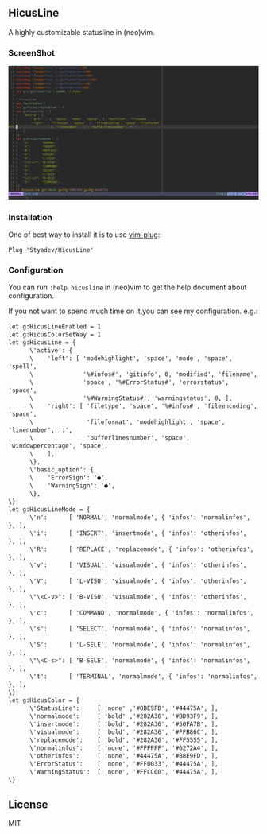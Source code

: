 ## HicusLine

A highly customizable statusline in (neo)vim.

### ScreenShot

![The image loading failed.](./demo.png)

### Installation

One of best way to install it is to use [vim-plug](https://github.com/junegunn/vim-plug):

```vim
Plug 'Styadev/HicusLine'
```

### Configuration

You can run `:help hicusline` in (neo)vim to get the help document about configuration.

If you not want to spend much time on it,you can see my configuration.
e.g.:

```vim
let g:HicusLineEnabled = 1
let g:HicusColorSetWay = 1
let g:HicusLine = {
      \'active': {
      \    'left': [ 'modehighlight', 'space', 'mode', 'space', 'spell',
      \              '%#infos#', 'gitinfo', 0, 'modified', 'filename',
      \              'space', '%#ErrorStatus#', 'errorstatus', 'space',
      \              '%#WarningStatus#', 'warningstatus', 0, ],
      \    'right': [ 'filetype', 'space', '%#infos#', 'fileencoding', 'space',
      \               'fileformat', 'modehighlight', 'space', 'linenumber', ':',
      \               'bufferlinesnumber', 'space', 'windowpercentage', 'space',
      \    ],
      \},
      \'basic_option': {
      \    'ErrorSign': '●',
      \    'WarningSign': '●',
      \},
\}
let g:HicusLineMode = {
      \'n':      [ 'NORMAL', 'normalmode', { 'infos': 'normalinfos', }, ],
      \'i':      [ 'INSERT', 'insertmode', { 'infos': 'otherinfos',  }, ],
      \'R':      [ 'REPLACE', 'replacemode', { 'infos': 'otherinfos',  }, ],
      \'v':      [ 'VISUAL', 'visualmode', { 'infos': 'otherinfos',  }, ],
      \'V':      [ 'L-VISU', 'visualmode', { 'infos': 'otherinfos',  }, ],
      \"\<C-v>": [ 'B-VISU', 'visualmode', { 'infos': 'otherinfos',  }, ],
      \'c':      [ 'COMMAND', 'normalmode', { 'infos': 'normalinfos',  }, ],
      \'s':      [ 'SELECT', 'normalmode', { 'infos': 'normalinfos',  }, ],
      \'S':      [ 'L-SELE', 'normalmode', { 'infos': 'normalinfos',  }, ],
      \"\<C-s>": [ 'B-SELE', 'normalmode', { 'infos': 'normalinfos',  }, ],
      \'t':      [ 'TERMINAL', 'normalmode', { 'infos': 'normalinfos',  }, ],
\}
let g:HicusColor = {
      \'StatusLine':     [ 'none' ,'#8BE9FD', '#44475A', ],
      \'normalmode':     [ 'bold' ,'#282A36', '#BD93F9', ],
      \'insertmode':     [ 'bold', '#282A36', '#50FA7B', ],
      \'visualmode':     [ 'bold', '#282A36', '#FFB86C', ],
      \'replacemode':    [ 'bold', '#282A36', '#FF5555', ],
      \'normalinfos':    [ 'none', '#FFFFFF', '#6272A4', ],
      \'otherinfos':     [ 'none', '#44475A', '#8BE9FD', ],
      \'ErrorStatus':    [ 'none', '#FF0033', '#44475A', ],
      \'WarningStatus':  [ 'none', '#FFCC00', '#44475A', ],
\}
```

## License

MIT
